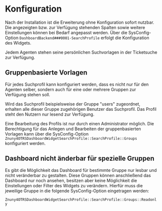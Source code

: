 # Konfiguration

Nach der Installation ist die Erweiterung ohne Konfiguration sofort nutzbar. Die angezeigten bzw. zur Verfügung stehenden Spalten sowie weitere Einstellungen können bei Bedarf angepasst werden.
Über die SysConfig-Option `DashboardBackend###0001-SearchProfile` erfolgt die Konfiguration des Widgets.

Jedem Agenten stehen seine persönlichen Suchvorlagen in der Ticketsuche zur Verfügung.

## Gruppenbasierte Vorlagen

Für jedes Suchprofil kann konfiguriert werden, dass es nicht nur für den Agenten selber, sondern auch für eine oder mehrere Gruppen zur Verfügung stehen soll.

Wird das Suchprofil beispielsweise der Gruppe "users" zugeordnet, erhalten alle dieser Gruppe zugehörigen Benutzer das Suchprofil. Das Profil steht den Nutzern nur lesend zur Verfügung.

Eine Bearbeitung des Profils ist nur durch einen Administrator möglich. Die Berechtigung für das Anlegen und Bearbeiten der gruppenbasierten Vorlagen kann über die SysConfig-Option `Znuny4OTRSDashboardWidgetSearchProfile::SearchProfile::Groups` konfiguriert werden.

## Dashboard nicht änderbar für spezielle Gruppen

Es gibt die Möglichkeit das Dashboard für bestimmte Gruppe nur lesbar und nicht veränderbar zu gestalten. Diese Gruppen können anschließend das Dashboard nur noch ansehen, besitzen aber keine
Möglichkeit die Einstellungen oder Filter des Widgets zu verändern. Hierfür muss die jeweilige Gruppe in die folgende SysConfig-Option eingetragen werden:

`Znuny4OTRSDashboardWidgetSearchProfile::SearchProfile::Groups::Readonly`
